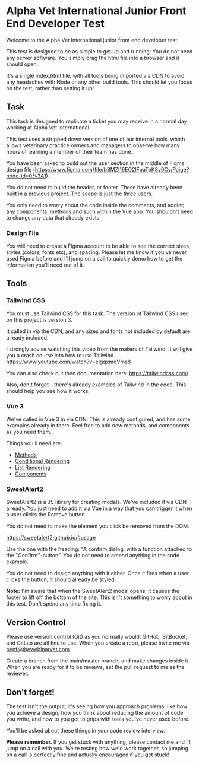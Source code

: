 # Alpha Vet International Junior Front End Developer Test

Welcome to the Alpha Vet International junior front end developer test.

This test is designed to be as simple to get up and running. You do not need any server software. You simply drag the html file into a browser and it should open.

It's a single index.html file, with all tools being imported via CDN to avoid any headaches with Node or any other build tools. This should let you focus on the test, rather than setting it up!

## Task

This task is designed to replicate a ticket you may receive in a normal day working at Alpha Vet International.

This test uses a stripped down version of one of our internal tools, which allows veterinary practice owners and managers to observe how many hours of learning a member of their team has done.

You have been asked to build out the user section in the middle of Figma design file (https://www.figma.com/file/bBMZl16EO2lFpaTpK8v0Cy/Paige?node-id=0%3A1).

You do not need to build the header, or footer. These have already been built in a previous project. The scope is just the three users.

You only need to worry about the code inside the comments, and adding any components, methods and such within the Vue app. You shouldn't need to change any data that already exists.

### Design File
You will need to create a Figma account to be able to see the correct sizes, styles (colors, fonts etc), and spacing. Please let me know if you've never used Figma before and I'll jump on a call to quickly demo how to get the information you'll need out of it.

## Tools

### Tailwind CSS

You must use Tailwind CSS for this task. The version of Tailwind CSS used on this project is version 3.

It called in via the CDN, and any sizes and fonts not included by default are already included.

I strongly advise watching this video from the makers of Tailwind. It will give you a crash course into how to use Tailwind. https://www.youtube.com/watch?v=elgqxmdVms8

You can also check out then documentation here: https://tailwindcss.com/

Also, don't forget – there's already examples of Tailwind in the code. This should help you see how it works.

### Vue 3

We've called in Vue 3 in via CDN. This is already configured, and has some examples already in there. Feel free to add new methods, and components as you need them.

Things you'll need are:

* [Methods](https://v3.vuejs.org/guide/data-methods.html#methods)
* [Conditional Rendering](https://v3.vuejs.org/guide/conditional.html)
* [List Rendering](https://v3.vuejs.org/guide/list.html)
* [Components](https://v3.vuejs.org/guide/component-registration.html#component-names)

### SweetAlert2

SweetAlert2 is a JS library for creating modals. We've included it via CDN already. You just need to add it via Vue in a way that you can trigger it when a user clicks the Remove button.

You do not need to make the element you click be removed from the DOM.

https://sweetalert2.github.io/#usage

Use the one with the heading: "A confirm dialog, with a function attached to the "Confirm"-button". You do not need to amend anything in the code example.

You do not need to design anything with it either. Once it fires when a user clicks the button, it should already be styled.

**Note:** I'm aware that when the SweetAlert2 modal opens, it causes the footer to lift off the bottom of the site. This isn't something to worry about in this test. Don't spend any time fixing it.

## Version Control

Please use version control (Git) as you normally would. GitHub, BitBucket, and GitLab are all fine to use. When you create a repo, please invite me via benf@thewebinarvet.com.

Create a branch from the main/master branch, and make changes inside it. When you are ready for it to be reviews, set the pull request to me as the reviewer.

## Don't forget!

The test isn't the output; it's seeing how you approach problems, like how you achieve a design, how you think about reducing the amount of code you write, and how to you get to grips with tools you've never used before.

You'll be asked about these things in your code review interview.

**Please remember.** If you get stuck with anything, please contact me and I'll jump on a call with you. We're testing how we'd work together, so jumping on a call is perfectly fine and actually encouraged if you get stuck!